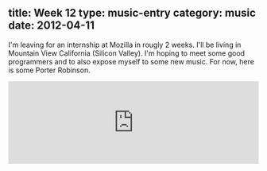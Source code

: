title: Week 12
type: music-entry
category: music
date: 2012-04-11
---

I'm leaving for an internship at Mozilla in rougly 2 weeks. I'll be living in Mountain View California (Silicon Valley). I'm hoping to meet some good programmers and to also expose myself to some new music. For now, here is some Porter Robinson.

<iframe width="100%" height="166" scrolling="no" src="http://w.soundcloud.com/player/?url=http%3A%2F%2Fapi.soundcloud.com%2Ftracks%2F42677526&auto_play=false&show_artwork=true&show_user=false&show_playcount=false&liking=false&show_comments=false&color=3cdfff" frameborder="0" ></iframe>
